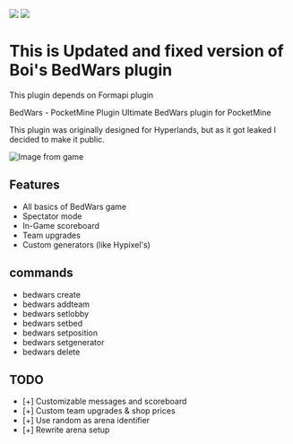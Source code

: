 
[![](https://poggit.pmmp.io/shield.api/BedWars-Boi)](https://poggit.pmmp.io/p/BedWars-Boi)
<a href="https://poggit.pmmp.io/p/BedWars-Boi"><img src="https://poggit.pmmp.io/shield.api/BedWars-Boi"></a>
# This is Updated and fixed version of Boi's BedWars plugin
   This plugin depends on Formapi plugin<br>

 BedWars - PocketMine Plugin
Ultimate BedWars plugin for PocketMine<br>

This plugin was originally designed for Hyperlands, but as it got leaked I decided to make it public.

![Image from game](https://i.imgur.com/X9zSs1u.png)</br>


## Features
- All basics of BedWars game
- Spectator mode
- In-Game scoreboard
- Team upgrades 
- Custom generators (like Hypixel's)

## commands
- bedwars create
- bedwars addteam
- bedwars setlobby
- bedwars setbed
- bedwars setposition
- bedwars setgenerator
- bedwars delete

## TODO
- [+] Customizable messages and scoreboard 
- [+] Custom team upgrades & shop prices
- [+] Use random as arena identifier
- [+] Rewrite arena setup
